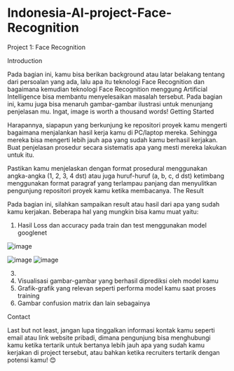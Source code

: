 # Indonesia-AI-project-Face-Recognition
Project 1: Face Recognition

Introduction

Pada bagian ini, kamu bisa berikan background atau latar belakang tentang dari persoalan yang
ada, lalu apa itu teknologi Face Recognition dan bagaimana kemudian teknologi Face
Recognition menggung Artificial Intelligence bisa membantu menyelesaikan masalah tersebut.
Pada bagian ini, kamu juga bisa menaruh gambar-gambar ilustrasi untuk menunjang penjelasan
mu. Ingat, image is worth a thousand words!
Getting Started

Harapannya, siapapun yang berkunjung ke repositori proyek kamu mengerti bagaimana
menjalankan hasil kerja kamu di PC/laptop mereka. Sehingga mereka bisa mengerti lebih jauh
apa yang sudah kamu berhasil kerjakan. Buat penjelasan prosedur secara sistematis apa yang
mesti mereka lakukan untuk itu.

Pastikan kamu menjelaskan dengan format prosedural menggunakan angka-angka (1, 2, 3, 4
dst) atau juga huruf-huruf (a, b, c, d dst) ketimbang menggunakan format paragraf yang
terlampau panjang dan menyulitkan pengunjung repositori proyek kamu ketika membacanya.
The Result

Pada bagian ini, silahkan sampaikan result atau hasil dari apa yang sudah kamu kerjakan.
Beberapa hal yang mungkin bisa kamu muat yaitu:
1. Hasil Loss dan accuracy pada train dan test menggunakan model googlenet
   
![image](https://github.com/daniui/Indonesia-AI-project-Face-Recognition/assets/120458194/704bc1a5-66f2-4df1-bc58-d7cb34736671)

![image](https://github.com/daniui/Indonesia-AI-project-Face-Recognition/assets/120458194/c49d3f83-1d35-4814-bdfb-9a10416c8f50)
![image](https://github.com/daniui/Indonesia-AI-project-Face-Recognition/assets/120458194/91c34fc4-d044-4b26-9a24-75fbe0cf6dd9)

3. 
4. Visualisasi gambar-gambar yang berhasil diprediksi oleh model kamu
5. Grafik-grafik yang relevan seperti performa model kamu saat proses training
6. Gambar confusion matrix dan lain sebagainya

Contact

Last but not least, jangan lupa tinggalkan informasi kontak kamu seperti email atau link website
pribadi, dimana pengunjung bisa menghubungi kamu ketika tertarik untuk bertanya lebih jauh
apa yang sudah kamu kerjakan di project tersebut, atau bahkan ketika recruiters tertarik dengan
potensi kamu! 😊
